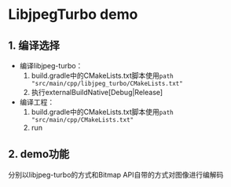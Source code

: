 # LibjpegTurbo demo
## 1. 编译选择
- 编译libjpeg-turbo：
    1. build.gradle中的CMakeLists.txt脚本使用`path "src/main/cpp/libjpeg_turbo/CMakeLists.txt"`
    2. 执行externalBuildNative[Debug|Release]
- 编译工程：
    1. build.gradle中的CMakeLists.txt脚本使用`path "src/main/cpp/CMakeLists.txt"`
    2. run

## 2. demo功能
  分别以libjpeg-turbo的方式和Bitmap API自带的方式对图像进行编解码
